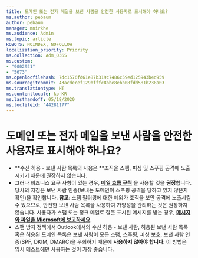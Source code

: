 ```yaml
---
title: 도메인 또는 전자 메일을 보낸 사람을 안전한 사용자로 표시해야 하나요?
ms.author: pebaum
author: pebaum
manager: mnirkhe
ms.audience: Admin
ms.topic: article
ROBOTS: NOINDEX, NOFOLLOW
localization_priority: Priority
ms.collection: Adm_O365
ms.custom:
- "9002921"
- "5673"
ms.openlocfilehash: 7dc1576fd61e87b319c7486c59ed125943b4d959
ms.sourcegitcommit: 43acdecef129bfffc8bbe8ebb08fdd581b238a03
ms.translationtype: HT
ms.contentlocale: ko-KR
ms.lasthandoff: 05/18/2020
ms.locfileid: "44281177"
---
```

# <a name="need-to-mark-a-domain-or-email-sender-safe"></a>도메인 또는 전자 메일을 보낸 사람을 안전한 사용자로 표시해야 하나요?

- **수신 허용 - 보낸 사람 목록의 사용은 **조직을 스팸, 피싱 및 스푸핑 공격에 노출시키기 때문에 권장하지 않습니다.
- 그러나 비즈니스 요구 사항이 있는 경우, **[메일 흐름 규칙](https://docs.microsoft.com/microsoft-365/security/office-365-security/create-safe-sender-lists-in-office-365?view=o365-worldwide#recommended-use-mail-flow-rules)** 을 사용할 것을 **권장**합니다. 당사의 지침은 보낸 사람 인증(보내는 도메인이 스푸핑 공격을 당하고 있지 않은지 확인)을 확인합니다. **참고**: 스팸 필터링에 대한 예외가 조직을 보안 공격에 노출시킬 수 있으므로, 안전한 보낸 사람 목록을 사용하여 가양성을 관리하는 것은 권장하지 않습니다. 사용자가 스팸 또는 정크 메일로 잘못 표시된 메시지를 받는 경우, **[메시지와 파일을 Microsoft에 보고하세요](https://protection.office.com/reportsubmission)**.
- 스팸 방지 정책에서 Outlook에서의 수신 허용 - 보낸 사람, 허용된 보낸 사람 목록 혹은 허용된 도메인 목록은 보낸 사람이 모든 스팸, 스푸핑, 피싱 보호, 보낸 사람 인증(SPF, DKIM, DMARC)을 우회하기 때문에 **사용하지 않아야 합니다**. 이 방법은 임시 테스트에만 사용하는 것이 가장 좋습니다.
